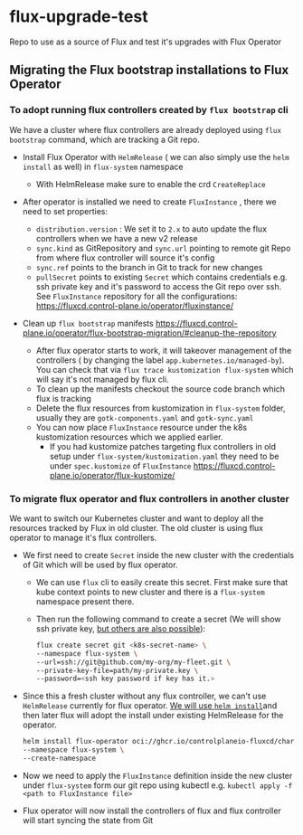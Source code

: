 # flux-upgrade-test

Repo to use as a source of Flux and test it's upgrades with Flux Operator

## Migrating the Flux bootstrap installations to Flux Operator

### To adopt running flux controllers created by `flux bootstrap` cli

We have a cluster where flux controllers are already deployed using `flux bootstrap` command, which are tracking a Git repo.

- Install Flux Operator with `HelmRelease` ( we can also simply use the `helm install` as well) in `flux-system` namespace
  - With HelmRelease make sure to enable the crd `CreateReplace`
- After operator is installed we need to create `FluxInstance` , there we need to set properties:
  - `distribution.version` : We set it to `2.x` to auto update the flux controllers when we have a new v2 release
  - `sync.kind` as GitRepository and `sync.url` pointing to remote git Repo from where flux controller will source it's config
  - `sync.ref` points to the branch in Git to track for new changes
  - `pullSecret` points to existing `Secret` which contains credentials e.g. ssh private key and it's password to access the Git repo over ssh.
  See `FluxInstance` repository for all the configurations: <https://fluxcd.control-plane.io/operator/fluxinstance/>

- Clean up `flux bootstrap` manifests <https://fluxcd.control-plane.io/operator/flux-bootstrap-migration/#cleanup-the-repository>
  - After flux operator starts to work, it will takeover management of the controllers ( by changing the label `app.kubernetes.io/managed-by`). You can check that via `flux trace kustomization flux-system` which will say it's not managed by flux cli.
  - To clean up the manifests checkout the source code branch which flux is tracking
  - Delete the flux resources from kustomization in `flux-system` folder, usually they are `gotk-components.yaml` and `gotk-sync.yaml`
  - You can now place `FluxInstance` resource under the k8s kustomization resources which we applied earlier.
    - If you had kustomize patches targeting flux controllers in old setup under `flux-system/kustomization.yaml` they need to be under `spec.kustomize` of `FluxInstance` <https://fluxcd.control-plane.io/operator/flux-kustomize/>


### To migrate flux operator and flux controllers in another cluster

We want to switch our Kubernetes cluster and want to deploy all the resources tracked by Flux in old cluster. The old cluster is using flux operator to manage
it's flux controllers.

- We first need to create `Secret` inside the new cluster with the credentials of Git which will be used by flux operator.
  - We can use `flux` cli to easily create this secret. First make sure that kube context points to new cluster and there is a `flux-system` namespace present there.
  - Then run the following command to create a secret (We will show ssh private key, [but others are also possible](https://fluxcd.control-plane.io/operator/fluxinstance/#sync-configuration)):

    ```bash
    flux create secret git <k8s-secret-name> \
    --namespace flux-system \
    --url=ssh://git@github.com/my-org/my-fleet.git \
    --private-key-file=path/my-private.key \
    --password=<ssh key password if key has it.>
    ```

- Since this a fresh cluster without any flux controller, we can't use `HelmRelease` currently for flux operator. [We will use `helm install`](https://fluxcd.control-plane.io/operator/install/#helm)and then later flux will adopt the install under existing HelmRelease for the operator.

    ```bash
    helm install flux-operator oci://ghcr.io/controlplaneio-fluxcd/charts flux-operator \
    --namespace flux-system \
    --create-namespace
    ```

- Now we need to apply the `FluxInstance` definition inside the new cluster under `flux-system` form our git repo using kubectl e.g. `kubectl apply -f <path to FluxInstance file>`
- Flux operator will now install the controllers of flux and flux controller will start syncing the state from Git
